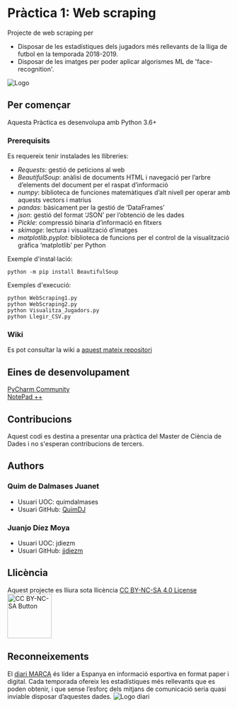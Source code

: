 # Pràctica 1: Web scraping
Projecte de web scraping per 
* Disposar de les estadístiques dels jugadors més rellevants de la lliga de futbol en la temporada 2018-2019.
* Disposar de les imatges per poder aplicar algorismes ML de 'face-recognition'.

![Logo](https://raw.githubusercontent.com/jjdiezm/Practica1/master/base_portada/informeFull1.jpg)

## Per començar
Aquesta Pràctica es desenvolupa amb Python 3.6+

### Prerequisits
Es requereix tenir instalades les llibreries:
*	_Requests_: gestió de peticions al web 
*	_BeautifulSoup_: anàlisi de documents HTML i navegació per l’arbre d’elements del document per el raspat d’informació
*	_numpy_: biblioteca de funciones matemàtiques d’alt nivell per operar amb aquests vectors i matrius
* _pandas_: bàsicament per la gestió de ‘DataFrames’
* _json_: gestió del format ‘JSON’ per l’obtenció de les dades
* _Pickle_: compressió binaria d’informació en fitxers
* _skimage_: lectura i visualització d’imatges
*	_matplotlib.pyplot_: biblioteca de funcions per el control de la visualització gràfica ‘matplotlib’ per Python

Exemple d'instal·lació:
``` Shell
python -m pip install BeautifulSoup
```

Exemples d'execució:
``` Shell
python WebScraping1.py
python WebScraping2.py
python Visualitza_Jugadors.py
python Llegir_CSV.py
```

### Wiki
Es pot consultar la wiki a [aquest mateix repositori](https://github.com/jjdiezm/Practica1/wiki)

## Eines de desenvolupament
[PyCharm Community](https://www.jetbrains.com/pycharm/download/#section=windows)  
[NotePad ++](https://notepad-plus-plus.org/)

## Contribucions
Aquest codi es destina a presentar una pràctica del Master de Ciència de Dades i no s'esperan contribucions de tercers.

## Authors
### Quim de Dalmases Juanet 
* Usuari UOC: quimdalmases
* Usuari GitHub: [QuimDJ](https://github.com/QuimDJ)

### Juanjo Díez Moya 
* Usuari UOC: jdiezm
* Usuari GitHub: [jjdiezm](https://github.com/jjdiezm)

## Llicència
Aquest projecte es lliura sota llicència [CC BY-NC-SA 4.0 License](https://creativecommons.org/licenses/by-nc-sa/4.0/deed.ca)  
<a href="https://creativecommons.org/licenses/by-nc-sa/4.0/deed.ca"><img src="https://mirrors.creativecommons.org/presskit/buttons/88x31/png/by-nc-sa.png" width="100" alt="CC BY-NC-SA Button"></a>

## Reconneixements
El [diari MARCA](http://www.marca.es) és líder a Espanya en informació esportiva en format paper i digital. Cada temporada ofereix les estadístiques més rellevants que es poden obtenir, i que sense l’esforç dels mitjans de comunicació seria quasi inviable disposar d’aquestes dades.
![Logo diari](https://raw.githubusercontent.com/jjdiezm/Practica1/master/base_portada/logoDiari.jpg)
